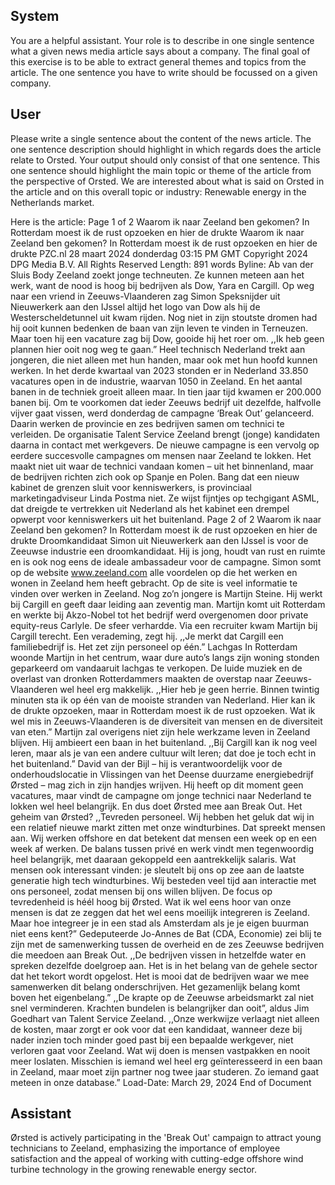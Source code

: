 ## System

You are a helpful assistant. Your role is to describe in one single sentence what a given news media article says about a company. The final goal of this exercise is to be able to extract general themes and topics from the article. The one sentence you have to write should be focussed on a given company.

## User


Please write a single sentence about the content of the news article. The one sentence description should highlight in which regards does the article relate to Orsted. Your output should only consist of that one sentence.
This one sentence should highlight the main topic or theme of the article from the perspective of Orsted. We are interested about what is said on Orsted in the article and on this overall topic or industry: Renewable energy in the Netherlands market.

Here is the article: Page 1 of 2
Waarom ik naar Zeeland ben gekomen? In Rotterdam moest ik de rust opzoeken en hier de drukte
Waarom ik naar Zeeland ben gekomen? In Rotterdam moest ik de rust 
opzoeken en hier de drukte
PZC.nl
28 maart 2024 donderdag 03:15 PM GMT
Copyright 2024 DPG Media B.V. All Rights Reserved
Length: 891 words
Byline: Ab van der Sluis
Body
Zeeland zoekt jonge techneuten. Ze kunnen meteen aan het werk, want de nood is hoog bij bedrijven als Dow, 
Yara en Cargill.
Op weg naar een vriend in Zeeuws-Vlaanderen zag Simon Speksnijder uit Nieuwerkerk aan den IJssel altijd het 
logo van Dow als hij de Westerscheldetunnel uit kwam rijden. Nog niet in zijn stoutste dromen had hij ooit kunnen 
bedenken de baan van zijn leven te vinden in Terneuzen. Maar toen hij een vacature zag bij Dow, gooide hij het 
roer om. ,,Ik heb geen plannen hier ooit nog weg te gaan.”
Heel technisch Nederland trekt aan jongeren, die niet alleen met hun handen, maar ook met hun hoofd kunnen 
werken. In het derde kwartaal van 2023 stonden er in Nederland 33.850 vacatures open in de industrie, waarvan 
1050 in Zeeland. En het aantal banen in de techniek groeit alleen maar. In tien jaar tijd kwamen er 200.000 banen 
bij.
Om te voorkomen dat ieder Zeeuws bedrijf uit dezelfde, halfvolle vijver gaat vissen, werd donderdag de campagne 
‘Break Out’ gelanceerd. Daarin werken de provincie en zes bedrijven samen om technici te verleiden. De 
organisatie Talent Service Zeeland brengt (jonge) kandidaten daarna in contact met werkgevers.
De nieuwe campagne is een vervolg op eerdere succesvolle campagnes om mensen naar Zeeland te lokken. Het 
maakt niet uit waar de technici vandaan komen – uit het binnenland, maar de bedrijven richten zich ook op Spanje 
en Polen. Bang dat een nieuw kabinet de grenzen sluit voor kenniswerkers, is provinciaal marketingadviseur Linda 
Postma niet. Ze wijst fijntjes op techgigant ASML, dat dreigde te vertrekken uit Nederland als het kabinet een 
drempel opwerpt voor kenniswerkers uit het buitenland.
Page 2 of 2
Waarom ik naar Zeeland ben gekomen? In Rotterdam moest ik de rust opzoeken en hier de drukte
Droomkandidaat
Simon uit Nieuwerkerk aan den IJssel is voor de Zeeuwse industrie een droomkandidaat. Hij is jong, houdt van rust 
en ruimte en is ook nog eens de ideale ambassadeur voor de campagne. Simon somt op de website 
www.zeeland.com alle voordelen op die het werken en wonen in Zeeland hem heeft gebracht. Op de site is veel 
informatie te vinden over werken in Zeeland.
Nog zo’n jongere is Martijn Steine. Hij werkt bij Cargill en geeft daar leiding aan zeventig man. Martijn komt uit 
Rotterdam en werkte bij Akzo-Nobel tot het bedrijf werd overgenomen door private equity-reus Carlyle. De sfeer 
verhardde. Via een recruiter kwam Martijn bij Cargill terecht. Een verademing, zegt hij. ,,Je merkt dat Cargill een 
familiebedrijf is. Het zet zijn personeel op één.”
Lachgas
In Rotterdam woonde Martijn in het centrum, waar dure auto’s langs zijn woning stonden geparkeerd om vandaaruit 
lachgas te verkopen. De luide muziek en de overlast van dronken Rotterdammers maakten de overstap naar 
Zeeuws-Vlaanderen wel heel erg makkelijk. ,,Hier heb je geen herrie. Binnen twintig minuten sta ik op één van de 
mooiste stranden van Nederland. Hier kan ik de drukte opzoeken, maar in Rotterdam moest ik de rust opzoeken. 
Wat ik wel mis in Zeeuws-Vlaanderen is de diversiteit van mensen en de diversiteit van eten.” Martijn zal overigens 
niet zijn hele werkzame leven in Zeeland blijven. Hij ambieert een baan in het buitenland. ,,Bij Cargill kan ik nog 
veel leren, maar als je van een andere cultuur wilt leren; dat doe je toch echt in het buitenland.”
David van der Bijl – hij is verantwoordelijk voor de onderhoudslocatie in Vlissingen van het Deense duurzame 
energiebedrijf Ørsted – mag zich in zijn handjes wrijven. Hij heeft op dit moment geen vacatures, maar vindt de 
campagne om jonge technici naar Nederland te lokken wel heel belangrijk. En dus doet Ørsted mee aan Break 
Out.
Het geheim van Ørsted? ,,Tevreden personeel. Wij hebben het geluk dat wij in een relatief nieuwe markt zitten met 
onze windturbines. Dat spreekt mensen aan. Wij werken offshore en dat betekent dat mensen een week op en een 
week af werken. De balans tussen privé en werk vindt men tegenwoordig heel belangrijk, met daaraan gekoppeld 
een aantrekkelijk salaris.  Wat mensen ook interessant vinden: je sleutelt bij ons op zee aan de laatste generatie 
high tech windturbines.  Wij besteden veel tijd aan interactie met ons personeel, zodat mensen bij ons willen blijven. 
De focus op tevredenheid is héél hoog bij Ørsted. Wat ik wel eens hoor van onze mensen is dat ze zeggen dat het 
wel eens moeilijk integreren is Zeeland. Maar hoe integreer je in een stad als Amsterdam als je je eigen buurman 
niet eens kent?”
Gedeputeerde Jo-Annes de Bat (CDA, Economie) zei blij te zijn met de samenwerking tussen de overheid en de 
zes Zeeuwse bedrijven die meedoen aan Break Out. ,,De bedrijven vissen in hetzelfde water en spreken dezelfde 
doelgroep aan. Het is in het belang van de gehele sector dat het tekort wordt opgelost. Het is mooi dat de bedrijven 
waar we mee samenwerken dit belang onderschrijven. Het gezamenlijk belang komt boven het eigenbelang.”
,,De krapte op de Zeeuwse arbeidsmarkt zal niet snel verminderen. Krachten bundelen is belangrijker dan ooit”, 
aldus Jim Goedhart van  Talent Service Zeeland. ,,Onze werkwijze verlaagt niet alleen de kosten, maar zorgt er ook 
voor dat een kandidaat, wanneer deze bij nader inzien toch minder goed past bij een bepaalde werkgever, niet 
verloren gaat voor Zeeland. Wat wij doen is mensen vastpakken en nooit meer loslaten. Misschien is iemand wel 
heel erg geïnteresseerd in een baan in Zeeland, maar moet zijn partner nog twee jaar studeren. Zo iemand gaat 
meteen in onze database.”
Load-Date: March 29, 2024
End of Document
            

## Assistant

Ørsted is actively participating in the 'Break Out' campaign to attract young technicians to Zeeland, emphasizing the importance of employee satisfaction and the appeal of working with cutting-edge offshore wind turbine technology in the growing renewable energy sector.

